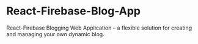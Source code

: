 # React-Firebase-Blog-App
React-Firebase Blogging Web Application – a flexible solution for creating and managing your own dynamic blog.
